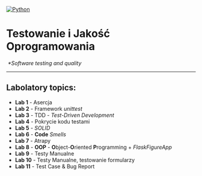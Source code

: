 [![Python](https://img.shields.io/badge/Python-3776AB?style=flat-square&logo=python&logoColor=white)](https://www.python.org/)

# Testowanie i Jakość Oprogramowania
️ 
_*Software testing and quality_

---
## Labolatory topics:

- **Lab 1** - Asercja
- **Lab 2** - Framework *unittest*
- **Lab 3** - TDD - *Test-Driven Development*
- **Lab 4** - Pokrycie kodu testami
- **Lab 5** - _SOLID_
- **Lab 6** - **Code** _Smells_
- **Lab 7** - Atrapy
- **Lab 8** - **OOP** - **O**bject-**O**riented **P**rogramming + _FlaskFigureApp_
- **Lab 9** - Testy Manualne
- **Lab 10** - Testy Manualne, testowanie formularzy
- **Lab 11** - Test Case & Bug Report
